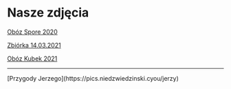 # Nasze zdjęcia

[Obóz Spore 2020](https://pics.niedzwiedzinski.cyou/oboz2020)

[Zbiórka 14.03.2021](https://pics.niedzwiedzinski.cyou/zbiorka_14.03.2021)

[Obóz Kubek 2021](https://pics.niedzwiedzinski.cyou/oboz2021)

<hr>
[Przygody Jerzego](https://pics.niedzwiedzinski.cyou/jerzy)
